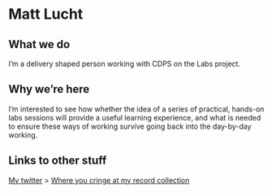 # Matt Lucht

## What we do

I’m a delivery shaped person working with CDPS on the Labs project. 

## Why we’re here

I’m interested to see how whether the idea of a series of practical, hands-on labs sessions will provide a useful learning experience, and what is needed to ensure these ways of working survive going back into the day-by-day working.

## Links to other stuff

[My twitter](https://twitter.com/mattlucht) >
[Where you cringe at my record collection](https://www.discogs.com/user/mattlucht) 
